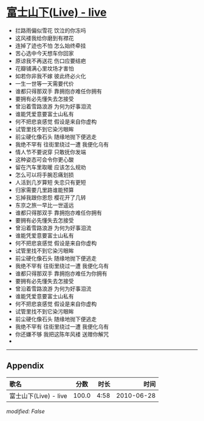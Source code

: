# [富士山下(Live) - live](https://music.163.com/song?id=64517)

* 拦路雨偏似雪花 饮泣的你冻吗
* 这风褛我给你磨到有襟花
* 连掉了迹也不怕 怎么始终牵挂
* 苦心选中今天想车你回家
* 原谅我不再送花 伤口应要结疤
* 花瓣铺满心里坟场才害怕
* 如若你非我不嫁 彼此终必火化
* 一生一世等一天需要代价
* 谁都只得那双手 靠拥抱亦难任你拥有
* 要拥有必先懂失去怎接受
* 曾沿着雪路浪游 为何为好事泪流
* 谁能凭爱意要富士山私有
* 何不把悲哀感觉 假设是来自你虚构
* 试管里找不到它染污眼眸
* 前尘硬化像石头 随缘地抛下便逃走
* 我绝不罕有 往街里绕过一遭 我便化乌有
* 情人节不要说穿 只敢抚你发端
* 这种姿态可会令你更心酸
* 留在汽车里取暖 应该怎么规劝
* 怎么可以将手腕忍痛划损
* 人活到几岁算短 失恋只有更短
* 归家需要几里路谁能预算
* 忘掉我跟你恩怨 樱花开了几转
* 东京之旅一早比一世遥远
* 谁都只得那双手 靠拥抱亦难任你拥有
* 要拥有必先懂失去怎接受
* 曾沿着雪路浪游 为何为好事泪流
* 谁能凭爱意要富士山私有
* 何不把悲哀感觉 假设是来自你虚构
* 试管里找不到它染污眼眸
* 前尘硬化像石头 随缘地抛下便逃走
* 我绝不罕有 往街里绕过一遭 我便化乌有
* 谁都只得那双手 靠拥抱亦难任为你拥有
* 要拥有必先懂失去怎接受
* 曾沿着雪路浪游 为何为好事泪流
* 谁能凭爱意要富士山私有
* 何不把悲哀感觉 假设是来自你虚构
* 试管里找不到它染污眼眸
* 前尘硬化像石头 随缘地抛下便逃走
* 我绝不罕有 往街里绕过一遭 我便化乌有
* 你还嫌不够 我把这陈年风褛 送赠你解咒
* 


---

## Appendix

|歌名|分数|时长|时间|
|:---|:---:|---:|---:|
|富士山下(Live) - live|100.0|4:58|2010-06-28

*modified: False*